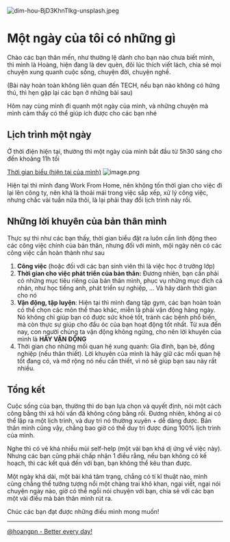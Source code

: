 ![dim-hou-BjD3KhnTIkg-unsplash.jpeg](https://images.viblo.asia/df4b1f7d-cd6d-447c-846f-b38d72547e63.jpeg)

# Một ngày của tôi có những gì

Chào các bạn thân mến, như thường lệ dành cho bạn nào chưa biết mình, thì mình là Hoàng, hiện đang là dev quèn, đôi lúc thích viết lách, chia sẻ mọi chuyện xung quanh cuộc sống, chuyện đời, chuyện nghề.

(Bài này hoàn toàn không liên quan đến TECH, nếu bạn nào không có hứng thú, thì hẹn gặp lại các bạn ở những bài sau)

Hôm nay cùng mình đi quanh một ngày của mình, và những chuyện mà mình cảm thấy có thể giúp ích được cho các bạn nhé

## Lịch trình một ngày

Ở thời điện hiện tại, thường thì một ngày của mình bắt đầu từ 5h30 sáng cho đến khoảng 11h tối

[Thời gian biểu (hiện tại của mình)](https://www.notion.so/459dac29bfaf4113b3643da8fbfa3467)
![image.png](https://images.viblo.asia/be9f9653-1961-41fd-8308-4be6706f6774.png)

Hiện tại thì mình đang Work From Home, nên không tốn thời gian cho việc đi lại lên công ty, nên khá là thoải mái trong việc sắp xếp, xử lý công việc, nhưng chắc vài tuần nữa thôi, là lại phải thay đổi lịch trình này rồi.

## Những lời khuyên của bản thân mình

Thực sự thì như các bạn thấy, thời gian biểu đặt ra luôn cần linh động theo các công việc chính của bản thân, nhưng đối với mình, mội ngày nên có các công việc cần hoàn thành như sau

1. **Công việc** (hoặc đối với các bạn sinh viên thì là việc học ở trường lớp)
2. **Thời gian cho việc phát triển của bản thân:** Đương nhiên, bạn cần phải có những mục tiêu riêng của bản thân mình, phục vụ những mục đích cá nhân, như học tiếng anh, phát triển sự nghiệp, ... Và hãy dành thời gian cho nó
3. **Vận động, tập luyện**: Hiện tại thì mình đang tập gym, các bạn hoàn toàn có thể chọn các môn thể thao khác, miễn là phải vận động hàng ngày. Nó không chỉ giúp bạn có được sức khoẻ tốt, tránh các bệnh phổ biến, mà còn thực sự giúp cho đầu óc của bạn hoạt động tốt nhất. Từ xưa đến nay, con người chúng ta vận động không ngừng, cho nên lời khuyên của mình là **HÃY VẬN ĐỘNG**
4. Thời gian cho những mối quan hệ xung quanh: Gia đình, bạn bè, đồng nghiệp (nếu thân thiết). Lời khuyên của mình là hãy giữ các mối quan hệ tốt đang có, và mở rộng nó nếu cần thiết, vì nó sẽ giúp bạn sau này rất nhiều.

## Tổng kết

Cuộc sống của bạn, thường thì do bạn lựa chọn và quyết định, nói một cách công bằng thì xã hôi vấn đã không công bằng rồi. Đương nhiên, không ai có thể lập ra một lịch trình, và duy trì nó thường xuyên  + dễ dàng được. Bản thân mình cũng vậy, chẳng bao giờ có thể duy trì được đúng 100% lịch trình của mình. 

Nghe thì có vẻ khá nhiều mùi self-help (một vài bạn khá dị ứng về việc này). Nhưng các bạn cũng phải chấp nhận 1 điều rằng, nếu bạn không có kế hoạch, thì các kết quả đến với bạn, bạn không thể kêu than được.

Một ngày khá dài, một bài khá tâm trạng, chẳng có tí kĩ thuật nào, mình cũng chẳng thể tưởng tượng nổi một chàng trai khô khan, ngại viết, ngại nói chuyện ngày nào, giờ có thể ngồi nói chuyện với bạn, chia sẻ với các bạn một vài điều mà bản thân mình rút ra.

Chúc các bạn đạt được những điều mình mong muốn!
___
[@hoangpn - Better every day!](https://hoangpn.com)